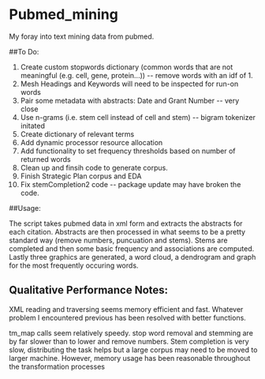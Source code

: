 # Pubmed_mining
My foray into text mining data from pubmed.

##To Do:
1. Create custom stopwords dictionary (common words that are not meaningful (e.g. cell, gene, protein...)) -- remove words with an idf of 1.
2. Mesh Headings and Keywords will need to be inspected for run-on words
3. Pair some metadata with abstracts: Date and Grant Number -- very close
4. Use n-grams (i.e. stem cell instead of cell and stem) -- bigram tokenizer initated
5. Create dictionary of relevant terms
6. Add dynamic processor resource allocation
7. Add functionality to set frequency thresholds based on number of returned words
8. Clean up and finsih code to generate corpus.
9. Finish Strategic Plan corpus and EDA
10. Fix stemCompletion2 code -- package update may have broken the code.

##Usage:

The script takes pubmed data in xml form and extracts the abstracts for each citation. Abstracts are then processed in what seems to be a pretty standard way
(remove numbers, puncuation and stems). Stems are completed and then some basic frequency and associations are computed. Lastly three graphics are generated,
a word cloud, a dendrogram and graph for the most frequently occuring words.

## Qualitative Performance Notes:

XML reading and traversing seems memory efficient and fast. Whatever problem I encountered previous has been resolved with better functions. 

tm_map calls seem relatively speedy. stop word removal and stemming are by far slower than to lower and remove numbers.
Stem completion is very slow, distributing the task helps but a large corpus may need to be moved to larger machine. 
However, memory usage has been reasonable throughout the transformation processes
